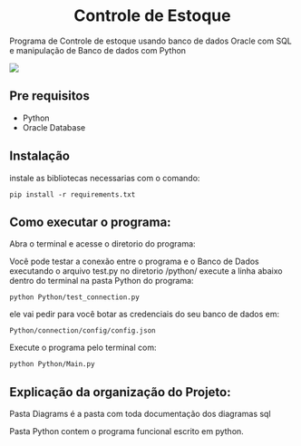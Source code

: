 <h1 align="center"> Controle de Estoque </h1>

Programa de Controle de estoque usando banco de dados Oracle com SQL e manipulação de Banco de dados com Python

![](https://img.shields.io/static/v1?label=STATUS&message=EM%20DESENVOLVIMENTO&color=GREEN&style=for-the-badge)

## Pre requisitos
- Python
- Oracle Database
## Instalação
instale as  bibliotecas necessarias com o comando:
```
pip install -r requirements.txt
```
## Como executar o programa:
Abra o terminal e acesse o diretorio do programa:



Você pode testar a conexão entre o programa e o Banco de Dados executando o arquivo test.py no diretorio /python/
execute a linha abaixo dentro do terminal na pasta Python do programa:
```
python Python/test_connection.py
```

ele vai pedir para você botar as credenciais do seu banco de dados em:
```
Python/connection/config/config.json
```


Execute o programa pelo terminal com:
```
python Python/Main.py
```


## Explicação da organização do Projeto:

Pasta Diagrams é a pasta com toda documentação dos diagramas sql

Pasta Python contem o programa funcional escrito em python.

